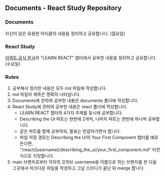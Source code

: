 ## Documents - React Study Repository

### Documents

자신이 읽은 유용한 아티클의 내용을 정리하고 공유합니다. (월요일)

### React Study

[리액트 공식 문서](https://react.dev/)의 "LEARN REACT" 챕터에서 공부한 내용을 정리하고 공유합니다. (수요일)

### Rules

1. 공부해서 정리한 내용은 모두 md 파일에 작성합니다.
2. md 파일의 제목은 명확히 나타냅니다.
3. Documents에 관하여 공부한 내용은 documents 폴더에 작성합니다.
4. React Study에 관하여 공부한 내용은 react 폴더에 작성합니다.
   - LEARN REACT 챕터의 4가지 주제를 동시에 공부합니다.
   - Describing the UI 파트는 한번에 2개씩, 나머지 파트는 한번에 하나씩 공부합니다.
   - 같은 파트를 함께 공부하되, 발표는 번갈아가면서 합니다.
   - 파일 저장 경로는 Describing the UI의 Your First Component 챕터를 예로 든다면, "/react/[username]/describing_the_ui/your_first_component.md" 이런 식으로 지정합니다.
5. main 브랜치로부터 각자의 깃허브 username을 이름으로 하는 브랜치를 판 다음 그곳에서 마크다운 파일을 작성하고 그날 스터디가 끝난 뒤 merge 합니다.
